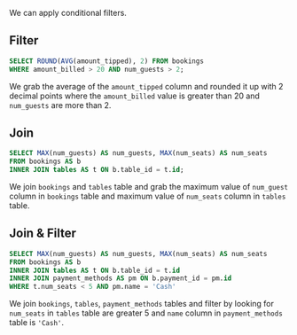 
We can apply conditional filters.
## Filter

```sql
SELECT ROUND(AVG(amount_tipped), 2) FROM bookings
WHERE amount_billed > 20 AND num_guests > 2;
```
We grab the average of the `amount_tipped` column and rounded it up with 2 decimal points where the `amount_billed` value is greater than 20 and `num_guests` are more than 2.
## Join

```sql
SELECT MAX(num_guests) AS num_guests, MAX(num_seats) AS num_seats
FROM bookings AS b
INNER JOIN tables AS t ON b.table_id = t.id;
```
We join `bookings` and `tables` table and grab the maximum value of `num_guest` column in `bookings` table and maximum value of `num_seats` column in `tables` table.
## Join & Filter

```sql
SELECT MAX(num_guests) AS num_guests, MAX(num_seats) AS num_seats
FROM bookings AS b
INNER JOIN tables AS t ON b.table_id = t.id
INNER JOIN payment_methods AS pm ON b.payment_id = pm.id
WHERE t.num_seats < 5 AND pm.name = 'Cash'
```
We join `bookings`, `tables`, `payment_methods` tables and filter by looking for `num_seats` in `tables` table are greater 5 and `name` column in `payment_methods` table is `'Cash'`.
